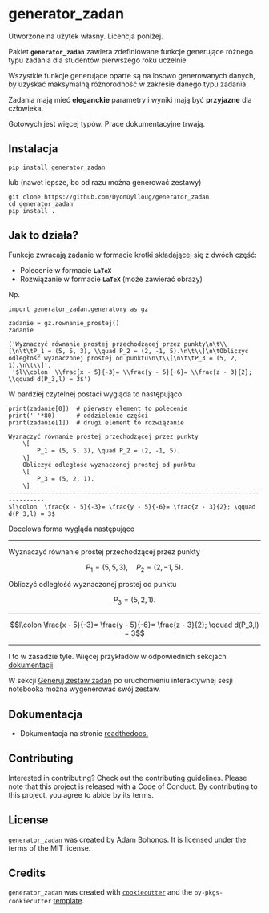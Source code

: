 # generator_zadan

Utworzone na użytek własny. Licencja poniżej. 

Pakiet __`generator_zadan`__ zawiera zdefiniowane funkcje generujące różnego typu zadania dla studentów pierwszego roku uczelnie

Wszystkie funkcje generujące oparte są na losowo generowanych danych, by uzyskać maksymalną różnorodność w zakresie danego typu zadania.

Zadania mają mieć __eleganckie__ parametry i wyniki mają być __przyjazne__ dla człowieka.

Gotowych jest więcej typów. Prace dokumentacyjne trwają.


## Instalacja

```
pip install generator_zadan
```
lub (nawet lepsze, bo od razu można generować zestawy)

```
git clone https://github.com/DyonOylloug/generator_zadan
cd generator_zadan
pip install .
```

## Jak to działa?

Funkcje zwracają zadanie w formacie krotki składającej się z dwóch część:

- Polecenie w formacie __`LaTeX`__ 
- Rozwiązanie w formacie __`LaTeX`__  (może zawierać obrazy)

Np.

```
import generator_zadan.generatory as gz

zadanie = gz.rownanie_prostej()
zadanie
```

    ('Wyznaczyć równanie prostej przechodzącej przez punkty\n\t\\[\n\t\tP_1 = (5, 5, 3), \\quad P_2 = (2, -1, 5).\n\t\\]\n\tObliczyć odległość wyznaczonej prostej od punktu\n\t\\[\n\t\tP_3 = (5, 2, 1).\n\t\\]',
     '$l\\colon  \\frac{x - 5}{-3}= \\frac{y - 5}{-6}= \\frac{z - 3}{2}; \\qquad d(P_3,l) = 3$')



W bardziej czytelnej postaci wygląda to następująco


```
print(zadanie[0])  # pierwszy element to polecenie
print('-'*80)      # oddzielenie części
print(zadanie[1])  # drugi element to rozwiązanie
```

    Wyznaczyć równanie prostej przechodzącej przez punkty
    	\[
    		P_1 = (5, 5, 3), \quad P_2 = (2, -1, 5).
    	\]
    	Obliczyć odległość wyznaczonej prostej od punktu
    	\[
    		P_3 = (5, 2, 1).
    	\]
    --------------------------------------------------------------------------------
    $l\colon  \frac{x - 5}{-3}= \frac{y - 5}{-6}= \frac{z - 3}{2}; \qquad d(P_3,l) = 3$
    

Docelowa forma wygląda następująco

___

Wyznaczyć równanie prostej przechodzącej przez punkty

$$	P_1 = (5, 5, 3), \quad P_2 = (2, -1, 5).$$

Obliczyć odległość wyznaczonej prostej od punktu

$$	P_3 = (5, 2, 1).$$

___

$$l\colon  \frac{x - 5}{-3}= \frac{y - 5}{-6}= \frac{z - 3}{2}; \qquad d(P_3,l) = 3$$

___


I to w zasadzie tyle. 
Więcej przykładów w odpowiednich sekcjach [dokumentacji](https://generator-zadan.readthedocs.io/en/latest/index.html). 

W sekcji [Generuj zestaw zadań](https://generator-zadan.readthedocs.io/en/latest/generuj_zestaw.html) 
po uruchomieniu interaktywnej sesji notebooka można wygenerować swój zestaw.


## Dokumentacja

-  Dokumentacja na stronie [readthedocs.](https://generator-zadan.readthedocs.io/en/latest/index.html)

## Contributing

Interested in contributing? Check out the contributing guidelines. Please note that this project is released with a Code of Conduct. By contributing to this project, you agree to abide by its terms.

## License

`generator_zadan` was created by Adam Bohonos. It is licensed under the terms of the MIT license.

## Credits

`generator_zadan` was created with [`cookiecutter`](https://cookiecutter.readthedocs.io/en/latest/) and the `py-pkgs-cookiecutter` [template](https://github.com/py-pkgs/py-pkgs-cookiecutter).
